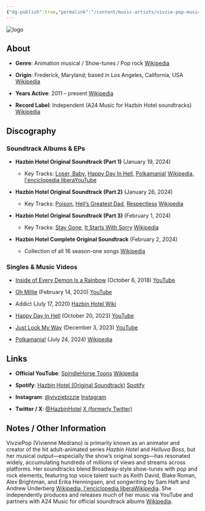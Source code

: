 ```yaml
---
{"dg-publish":true,"permalink":"/content/music-artists/vivzie-pop-music/","tags":["#MusicArtist"],"noteIcon":"","created":"2025-04-28T16:45:25.436+02:00","updated":"2025-04-28T17:01:11.874+02:00"}
---
```



<img src="/img/MALOGO/VivziePop.png" alt="logo" class="round-img round-img-100">

## About

- **Genre**: Animation musical / Show-tunes / Pop rock [Wikipedia](https://en.wikipedia.org/wiki/Vivienne_Medrano?utm_source=chatgpt.com)
    
- **Origin**: Frederick, Maryland; based in Los Angeles, California, USA [Wikipedia](https://en.wikipedia.org/wiki/Vivienne_Medrano?utm_source=chatgpt.com)
    
- **Years Active**: 2011 – present [Wikipedia](https://en.wikipedia.org/wiki/Vivienne_Medrano?utm_source=chatgpt.com)
    
- **Record Label**: Independent (A24 Music for Hazbin Hotel soundtracks) [Wikipedia](https://en.wikipedia.org/wiki/Hazbin_Hotel_%28soundtrack%29?utm_source=chatgpt.com)
    

## Discography

### Soundtrack Albums & EPs

- **Hazbin Hotel Original Soundtrack (Part 1)** (January 19, 2024)
    
    - Key Tracks: [Loser, Baby](https://www.youtube.com/watch?v=OkgXkkX4dwk), [Happy Day In Hell](https://www.youtube.com/watch?v=yMQWoFZHvxs), [Polkamania!](https://www.youtube.com/watch?v=_) [Wikipedia, l'enciclopedia libera](https://it.wikipedia.org/wiki/Colonna_sonora_di_Hazbin_Hotel?utm_source=chatgpt.com)[YouTube](https://www.youtube.com/watch?pp=0gcJCdgAo7VqN5tD&v=yMQWoFZHvxs&utm_source=chatgpt.com)
        
- **Hazbin Hotel Original Soundtrack (Part 2)** (January 26, 2024)
    
    - Key Tracks: [Poison](https://www.youtube.com/watch?v=OkgXkkX4dwk), [Hell’s Greatest Dad](https://www.youtube.com/watch?v=_), [Respectless](https://www.youtube.com/watch?v=_) [Wikipedia](https://en.wikipedia.org/wiki/Hazbin_Hotel_%28soundtrack%29?utm_source=chatgpt.com)
        
- **Hazbin Hotel Original Soundtrack (Part 3)** (February 1, 2024)
    
    - Key Tracks: [Stay Gone](https://www.youtube.com/watch?v=_), [It Starts With Sorry](https://www.youtube.com/watch?v=_) [Wikipedia](https://en.wikipedia.org/wiki/Hazbin_Hotel_%28soundtrack%29?utm_source=chatgpt.com)
        
- **Hazbin Hotel Complete Original Soundtrack** (February 2, 2024)
    
    - Collection of all 16 season-one songs [Wikipedia](https://en.wikipedia.org/wiki/Hazbin_Hotel_%28soundtrack%29?utm_source=chatgpt.com)
        

### Singles & Music Videos

- [Inside of Every Demon Is a Rainbow](https://www.youtube.com/watch?v=ZWrM-eDxTas) (October 6, 2018) [YouTube](https://www.youtube.com/watch?v=ZWrM-eDxTas&utm_source=chatgpt.com)
    
- [Oh Millie](https://www.youtube.com/watch?v=xPJ-hFaQ4_0) (February 14, 2020) [YouTube](https://www.youtube.com/watch?v=xPJ-hFaQ4_0&utm_source=chatgpt.com)
    
- Addict (July 17, 2020) [Hazbin Hotel Wiki](https://hazbinhotel.fandom.com/wiki/ADDICT?utm_source=chatgpt.com)
    
- [Happy Day In Hell](https://www.youtube.com/watch?v=yMQWoFZHvxs) (October 20, 2023) [YouTube](https://www.youtube.com/watch?pp=0gcJCdgAo7VqN5tD&v=yMQWoFZHvxs&utm_source=chatgpt.com)
    
- [Just Look My Way](https://www.youtube.com/watch?v=yI3F4okmXiY) (December 3, 2023) [YouTube](https://www.youtube.com/watch?v=yI3F4okmXiY&utm_source=chatgpt.com)
    
- [Polkamania!](https://www.youtube.com/watch?v=_) (July 24, 2024) [Wikipedia](https://en.wikipedia.org/wiki/SpindleHorse?utm_source=chatgpt.com)
    

## Links

- **Official YouTube**: [SpindleHorse Toons](https://www.youtube.com/c/SpindleHorse) [Wikipedia](https://en.wikipedia.org/wiki/Vivienne_Medrano?utm_source=chatgpt.com)
    
- **Spotify**: [Hazbin Hotel (Original Soundtrack)](https://open.spotify.com/album/2EOqRNsJiNb7IFLktJBZpq) [Spotify](https://open.spotify.com/album/2EOqRNsJiNb7IFLktJBZpq?utm_source=chatgpt.com)
    
- **Instagram**: [@vivziebizzie](https://www.instagram.com/vivziebizzie/) [Instagram](https://www.instagram.com/vivziebizzie/?hl=en&utm_source=chatgpt.com)
    
- **Twitter / X**: [@HazbinHotel](https://twitter.com/hazbinhotel) [X (formerly Twitter)](https://twitter.com/hazbinhotel?utm_source=chatgpt.com)
    

## Notes / Other Information

VivziePop (Vivienne Medrano) is primarily known as an animator and creator of the hit adult-animated series _Hazbin Hotel_ and _Helluva Boss_, but her musical output—especially the show’s original songs—has resonated widely, accumulating hundreds of millions of views and streams across platforms. Her soundtracks blend Broadway-style show-tunes with pop and rock elements, featuring top voice talent such as Keith David, Blake Roman, Alex Brightman, and Erika Henningsen, and songwriting by Sam Haft and Andrew Underberg [Wikipedia, l'enciclopedia libera](https://it.wikipedia.org/wiki/Colonna_sonora_di_Hazbin_Hotel?utm_source=chatgpt.com)[Wikipedia](https://en.wikipedia.org/wiki/Hazbin_Hotel?utm_source=chatgpt.com). She independently produces and releases much of her music via YouTube and partners with A24 Music for official soundtrack albums [Wikipedia](https://en.wikipedia.org/wiki/Hazbin_Hotel_%28soundtrack%29?utm_source=chatgpt.com).